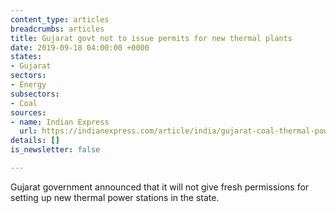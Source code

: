 ```yaml
---
content_type: articles
breadcrumbs: articles
title: Gujarat govt not to issue permits for new thermal plants
date: 2019-09-18 04:00:00 +0000
states:
- Gujarat
sectors:
- Energy
subsectors:
- Coal
sources:
- name: Indian Express
  url: https://indianexpress.com/article/india/gujarat-coal-thermal-power-plants-vijay-rupani-solar-carbon-emission-adani-clean-energy-5975547/
details: []
is_newsletter: false

---
```

Gujarat government announced that it will not give fresh permissions for setting up new thermal power stations in the state.
